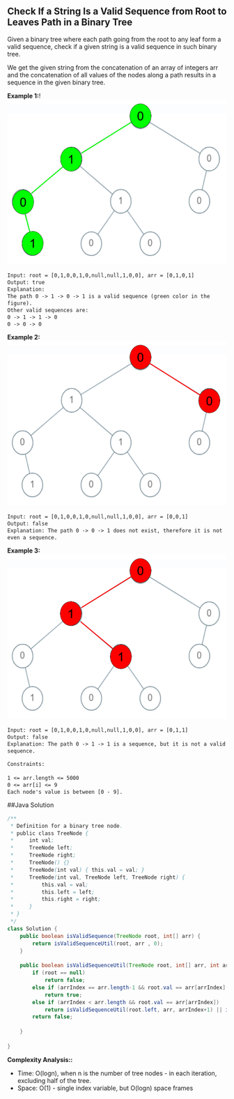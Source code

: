 ## Check If a String Is a Valid Sequence from Root to Leaves Path in a Binary Tree
Given a binary tree where each path going from the root to any leaf form a valid sequence, check if a given string is a valid sequence in such binary tree. 

We get the given string from the concatenation of an array of integers arr and the concatenation of all values of the nodes along a path results in a sequence in the given binary tree.

**Example 1:**!
![Alt text](leetcode_testcase_1.png?raw=true "testcase 1")
```
Input: root = [0,1,0,0,1,0,null,null,1,0,0], arr = [0,1,0,1]
Output: true
Explanation: 
The path 0 -> 1 -> 0 -> 1 is a valid sequence (green color in the figure). 
Other valid sequences are: 
0 -> 1 -> 1 -> 0 
0 -> 0 -> 0
```

**Example 2:**
![Alt text](leetcode_testcase_2.png?raw=true "testcase 2")
```
Input: root = [0,1,0,0,1,0,null,null,1,0,0], arr = [0,0,1]
Output: false 
Explanation: The path 0 -> 0 -> 1 does not exist, therefore it is not even a sequence.
```
**Example 3:**
![Alt text](leetcode_testcase_3.png?raw=true "testcase 3")
```
Input: root = [0,1,0,0,1,0,null,null,1,0,0], arr = [0,1,1]
Output: false
Explanation: The path 0 -> 1 -> 1 is a sequence, but it is not a valid sequence.
```
 
```
Constraints:

1 <= arr.length <= 5000
0 <= arr[i] <= 9
Each node's value is between [0 - 9].
```

##Java Solution
```java
/**
 * Definition for a binary tree node.
 * public class TreeNode {
 *     int val;
 *     TreeNode left;
 *     TreeNode right;
 *     TreeNode() {}
 *     TreeNode(int val) { this.val = val; }
 *     TreeNode(int val, TreeNode left, TreeNode right) {
 *         this.val = val;
 *         this.left = left;
 *         this.right = right;
 *     }
 * }
 */
class Solution {
    public boolean isValidSequence(TreeNode root, int[] arr) {
        return isValidSequenceUtil(root, arr , 0);
    }
    
    public boolean isValidSequenceUtil(TreeNode root, int[] arr, int arrIndex) {
        if (root == null)
            return false;
        else if (arrIndex == arr.length-1 && root.val == arr[arrIndex] && root.left == null && root.right == null) 
            return true;
        else if (arrIndex < arr.length && root.val == arr[arrIndex])
            return isValidSequenceUtil(root.left, arr, arrIndex+1) || isValidSequenceUtil(root.right, arr, arrIndex+1);
        return false;
        
    }

}
```

**Complexity Analysis::**
* Time: O(logn), when n is the number of tree nodes - in each iteration, excluding half of the tree.
* Space: O(1) - single index variable, but O(logn) space frames